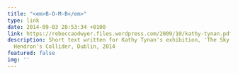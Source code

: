 ```yaml
---
title: "<em>B-O-M-B</em>"
type: link
date: 2014-09-03 20:53:34 +0100
link: https://rebeccaodwyer.files.wordpress.com/2009/10/kathy-tynan.pdf
description: Short text written for Kathy Tynan's exhibition, 'The Sky is All Changed,'
  Hendron's Collider, Dublin, 2014
featured: false
img: ''
---
```

